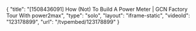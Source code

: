 {
    "title": "[1508436091] How (Not) To Build A Power Meter | GCN Factory Tour With power2max",
    "type": "solo",
    "layout": "iframe-static",
    "videoId": "123178899",
    "url": "\/tvpembed\/123178899"
}